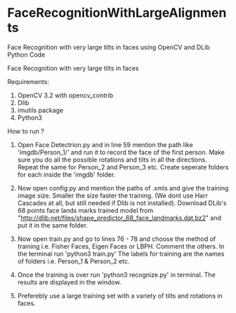 # FaceRecognitionWithLargeAlignments
Face Recognition with very large tilts in faces using OpenCV and DLib Python Code

Face Recognition with very large tilts in faces 

Requirements:

1. OpenCV 3.2 with opencv_contrib
2. Dlib
3. imutils package
4. Python3

How to run ?

1. Open Face Detectrion.py and in line 59 mention the path like 'imgdb/Person_1/' and run it to record the face of the first person. 
Make sure you do all the possible rotations and tilts in all the directions.
Repeat the same for Person_2 and Person_3 etc. Create seperate folders for each inside the 'imgdb' folder.

2. Now open config.py and mention the paths of .xmls and give the training image size. Smaller the size faster the training. (We dont use Harr Cascades at all, but still needed if Dlib is not installed). Download DLib's 68 points face lands marks trained model from "http://dlib.net/files/shape_predictor_68_face_landmarks.dat.bz2" and put it in the same folder.

3. Now open train.py and go to lines 76 - 78 and choose the method of training i.e. Fisher Faces, Eigen Faces or LBPH. Comment the others. 
In the terminal run 'python3 train.py'
The labels for training are the names of folders i.e. Person_1 & Person_2 etc.

4. Once the training is over run 'python3 recognize.py' in terminal.
The results are displayed in the window.

5. Preferebly use a large training set with a variety of tilts and rotations in faces.



